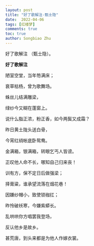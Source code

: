 ```yaml
---
layout: post
title: "好了歌解注-甄士隐"
date:  2022-04-06
tags: [红楼梦]
comments: true
toc: true
author: Songbiao Zhu
---
```


好了歌解注 （甄士隐）。

<!-- more -->



**好了歌解注**



陋室空堂，当年笏满床；

衰草枯杨，曾为歌舞场。

蛛丝儿结满雕梁，

绿纱今又糊在蓬窗上。

说什么脂正浓，粉正香，如今两鬓又成霜？

昨日黄土陇头送白骨，

今宵红绡帐底卧鸳鸯。



金满箱，银满箱，转眼乞丐人皆谤。

正叹他人命不长，哪知自己归来丧！

训有方，保不定日后做强梁；

择膏粱，谁承望流落在烟花巷！

因嫌纱帽小，致使锁枷扛；

昨怜破袄寒，今嫌紫蟒长。



乱哄哄你方唱罢我登场，

反认他乡是故乡。

甚荒唐，到头来都是为他人作嫁衣裳。